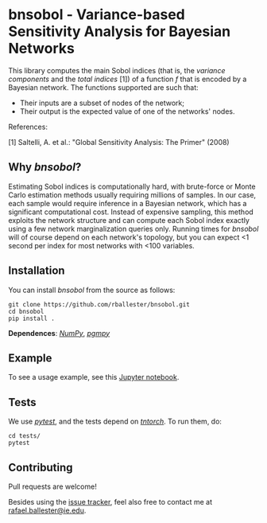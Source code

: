 # bnsobol - Variance-based Sensitivity Analysis for Bayesian Networks

This library computes the main Sobol indices (that is, the *variance components* and the *total indices* [1]) of a function $f$ that is encoded by a Bayesian network. The functions supported are such that:

- Their inputs are a subset of nodes of the network;
- Their output is the expected value of one of the networks' nodes.

References:

[1] Saltelli, A. et al.: "Global Sensitivity Analysis: The Primer" (2008)

## Why *bnsobol*?

Estimating Sobol indices is computationally hard, with brute-force or Monte Carlo estimation methods usually requiring millions of samples. In our case, each sample would require inference in a Bayesian network, which has a significant computational cost. Instead of expensive sampling, this method exploits the network structure and can compute each Sobol index exactly using a few network marginalization queries only. Running times for *bnsobol* will of course depend on each network's topology, but you can expect <1 second per index for most networks with <100 variables.

## Installation

You can install *bnsobol* from the source as follows:

```
git clone https://github.com/rballester/bnsobol.git
cd bnsobol
pip install .
```

**Dependences**: [*NumPy*](https://numpy.org/), [*pgmpy*](https://github.com/pgmpy/pgmpy)

## Example

To see a usage example, see this [Jupyter notebook](https://github.com/rballester/bnsobol/blob/master/examples/concrete.ipynb).

## Tests

We use [*pytest*](https://docs.pytest.org/en/latest/), and the tests depend on [*tntorch*](https://github.com/rballester/tntorch). To run them, do:

```
cd tests/
pytest
```

## Contributing

Pull requests are welcome!

Besides using the [issue tracker](https://github.com/rballester/bnsobol/issues), feel also free to contact me at <rafael.ballester@ie.edu>.
